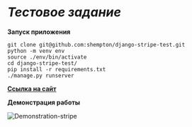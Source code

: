 # *Тестовое задание*
**Запуск приложения**
```
git clone git@github.com:shempton/django-stripe-test.git
python -m venv env
source ./env/bin/activate
cd django-stripe-test/
pip install -r requirements.txt
./manage.py runserver
```
**[Ссылка на сайт](https://shempton.pythonanywhere.com/item/1/)**

**Демонстрация работы**

![Demonstration-stripe](https://user-images.githubusercontent.com/60391451/219655573-4eef3a42-00ba-4882-b8d6-4920cf90053d.gif)
